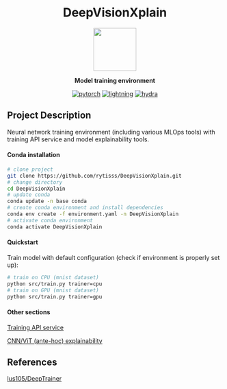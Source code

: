 <div align='center'>

# DeepVisionXplain
<img src="docs/res/logo_xplain.png" width="100" />

<strong>Model training environment</strong>  

[![pytorch](https://img.shields.io/badge/PyTorch_2.0+-ee4c2c?logo=pytorch&logoColor=white)](https://pytorch.org/get-started/locally/)
[![lightning](https://img.shields.io/badge/-Lightning_2.0+-792ee5?logo=pytorchlightning&logoColor=white)](https://pytorchlightning.ai/)
[![hydra](https://img.shields.io/badge/Config-Hydra_1.3-89b8cd)](https://hydra.cc/)

</div>

## Project Description
Neural network training environment (including various MLOps tools) with training API service and model explainability tools.

#### Conda installation
```bash
# clone project
git clone https://github.com/rytisss/DeepVisionXplain.git
# change directory
cd DeepVisionXplain
# update conda
conda update -n base conda
# create conda environment and install dependencies
conda env create -f environment.yaml -n DeepVisionXplain
# activate conda environment
conda activate DeepVisionXplain
```

#### Quickstart
Train model with default configuration (check if environment is properly set up):
```bash
# train on CPU (mnist dataset)
python src/train.py trainer=cpu
# train on GPU (mnist dataset)
python src/train.py trainer=gpu
```

#### Other sections

[Training API service](docs/training_api.md)

[CNN/ViT (ante-hoc) explainability](docs/explainability.md)


## References

[lus105/DeepTrainer](https://github.com/lus105/DeepTrainer)

